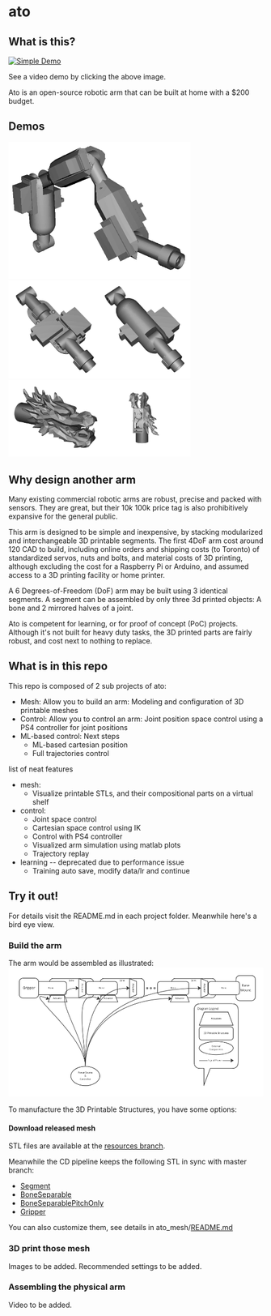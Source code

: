 # ato

## What is this?

[![Simple Demo](https://printable-mesh.s3.us-east-2.amazonaws.com/Thumbnail.png)](https://www.youtube.com/watch?v=LdU0oIZtUVM)

See a video demo by clicking the above image.

Ato is an open-source robotic arm that can be built at home with a $200 budget.

## Demos

<img alt="A 3 segments arm, visualized with dummy servo motors" src="https://github.com/haoxuw/ato/blob/master-resources/images/snapshots_processed/processed_arm_multi_seg_3.png" width="360">

<img alt="Assembling a segment" src="https://github.com/haoxuw/ato/blob/master-resources/images/snapshots_processed/merged_seg_install__.png" width="360">

<img alt="A gripper with sockets to mount servo on its jaw" src="https://github.com/haoxuw/ato/blob/master-resources/images/snapshots_processed/merged_gripper_dragon__.png" width="360">

## Why design another arm

Many existing commercial robotic arms are robust, precise and packed with sensors. They are great, but their $10k~$100k price tag is also prohibitively expansive for the general public.

This arm is designed to be simple and inexpensive, by stacking modularized and interchangeable 3D printable segments. The first 4DoF arm cost around 120 CAD to build, including online orders and shipping costs (to Toronto) of standardized servos, nuts and bolts, and material costs of 3D printing, although excluding the cost for a Raspberry Pi or Arduino, and assumed access to a 3D printing facility or home printer.

A 6 Degrees-of-Freedom (DoF) arm may be built using 3 identical segments. A segment can be assembled by only three 3d printed objects: A bone and 2 mirrored halves of a joint.

Ato is competent for learning, or for proof of concept (PoC) projects. Although it's not built for heavy duty tasks, the 3D printed parts are fairly robust, and cost next to nothing to replace.

## What is in this repo

This repo is composed of 2 sub projects of ato:
 * Mesh: Allow you to build an arm: Modeling and configuration of 3D printable meshes
 * Control: Allow you to control an arm: Joint position space control using a PS4 controller for joint positions
 * ML-based control: Next steps
   * ML-based cartesian position
   * Full trajectories control

list of neat features
 * mesh:
   * Visualize printable STLs, and their compositional parts on a virtual shelf
 * control:
   * Joint space control
   * Cartesian space control using IK
   * Control with PS4 controller
   * Visualized arm simulation using matlab plots
   * Trajectory replay
 * learning -- deprecated due to performance issue
   * Training auto save, modify data/lr and continue
 ## Try it out!

For details visit the README.md in each project folder. Meanwhile here's a bird eye view.

### Build the arm

The arm would be assembled as illustrated:
![arm_components_diagram](https://github.com/haoxuw/ato/blob/master-resources/images/illustrations/arm_components_diagram.png)

To manufacture the 3D Printable Structures, you have some options:

#### Download released mesh

STL files are available at the [resources branch](https://github.com/haoxuw/ato/tree/master-resources/printable_mesh).

Meanwhile the CD pipeline keeps the following STL in sync with master branch:
+ [Segment](https://printable-mesh.s3.us-east-2.amazonaws.com/master/SegmentAugmented_printable_mesh.stl)
+ [BoneSeparable](https://printable-mesh.s3.us-east-2.amazonaws.com/master/BoneSeparableVertical_printable_mesh.stl)
+ [BoneSeparablePitchOnly](https://printable-mesh.s3.us-east-2.amazonaws.com/master/pitch_only_BoneSeparableVertical_pitch_only__printable_mesh.stl)
+ [Gripper](https://printable-mesh.s3.us-east-2.amazonaws.com/master/GripperDragonWithServo_printable_mesh.stl)

You can also customize them, see details in ato_mesh/[README.md](https://github.com/haoxuw/ato/blob/master/ato_mesh/README.md)

### 3D print those mesh

Images to be added. Recommended settings to be added.

### Assembling the physical arm

Video to be added.
